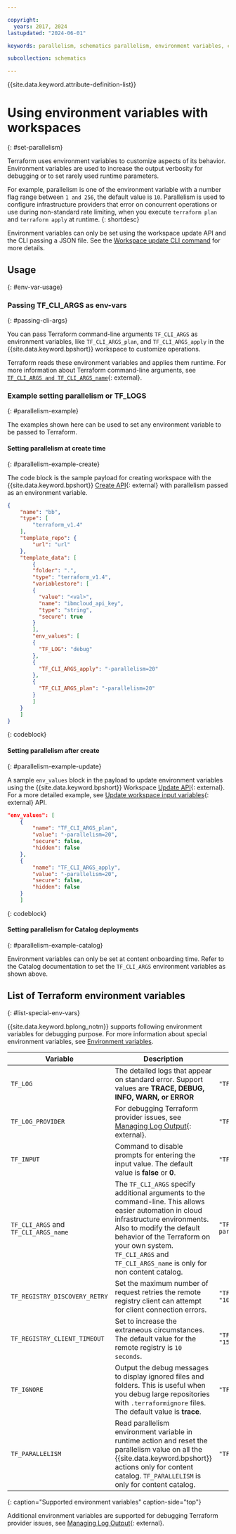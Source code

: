 ```yaml
---

copyright:
  years: 2017, 2024
lastupdated: "2024-06-01"

keywords: parallelism, schematics parallelism, environment variables, command-line configuration, env vars

subcollection: schematics

---
```


{{site.data.keyword.attribute-definition-list}}

# Using environment variables with workspaces
{: #set-parallelism}

Terraform uses environment variables to customize aspects of its behavior. Environment variables are used to increase the output verbosity for debugging or to set rarely used runtime parameters. 

For example, parallelism is one of the environment variable with a number flag range between `1 and 256`, the default value is `10`. Parallelism is used to configure infrastructure providers that error on concurrent operations or use during non-standard rate limiting, when you execute `terraform plan` and `terraform apply` at runtime.
{: shortdesc}

Environment variables can only be set using the workspace update API and the CLI passing a JSON file. See the [Workspace update CLI command](/docs/schematics?topic=schematics-schematics-cli-reference#schematics-workspace-update) for more details. 

## Usage
{: #env-var-usage}

### Passing TF_CLI_ARGS as env-vars
{: #passing-cli-args}

You can pass Terraform command-line arguments `TF_CLI_ARGS` as environment variables, like `TF_CLI_ARGS_plan`, and `TF_CLI_ARGS_apply` in the {{site.data.keyword.bpshort}} workspace to customize operations. 

Terraform reads these environment variables and applies them runtime. For more information about Terraform command-line arguments, see [`TF_CLI_ARGS and TF_CLI_ARGS_name`](https://developer.hashicorp.com/terraform/cli/config/environment-variables#tf_cli_args-and-tf_cli_args_name){: external}. 

### Example setting parallelism or TF_LOGS 
{: #parallelism-example}

The examples shown here can be used to set any environment variable to be passed to Terraform. 

#### Setting parallelism at create time
{: #parallelism-example-create}

The code block is the sample payload for creating workspace with the {{site.data.keyword.bpshort}} [Create API](https://cloud.ibm.com/apidocs/schematics/schematics#create-workspace){: external} with parallelism passed as an environment variable.

```json
{
    "name": "bb",
    "type": [
        "terraform_v1.4"
    ],
    "template_repo": {
        "url": "url"
    },
    "template_data": [
        {
        "folder": ".",
        "type": "terraform_v1.4",
        "variablestore": [
        {
          "value": "<val>",
          "name": "ibmcloud_api_key",
          "type": "string",
          "secure": true
        }
        ],
        "env_values": [
        {
          "TF_LOG": "debug"
        },
        {
          "TF_CLI_ARGS_apply": "-parallelism=20"
        },
        {
          "TF_CLI_ARGS_plan": "-parallelism=20"
        }
        ]
    }
    ]
}
```
{: codeblock}

#### Setting parallelism after create
{: #parallelism-example-update}

A sample `env_values` block in the payload to update environment variables using the {{site.data.keyword.bpshort}} Workspace [Update API](https://cloud.ibm.com/apidocs/schematics/schematics#replace-workspace){: external}. For a more detailed example, see [Update workspace input variables](/apidocs/schematics/schematics#replace-workspace-inputs){: external} API.

```json
"env_values": [
    {
        "name": "TF_CLI_ARGS_plan",
        "value": "-parallelism=20",
        "secure": false,
        "hidden": false
    },
    {
        "name": "TF_CLI_ARGS_apply",
        "value": "-parallelism=20",
        "secure": false,
        "hidden": false
    }
    ]
```
{: codeblock}

#### Setting parallelism for Catalog deployments
{: #parallelism-example-catalog}

Environment variables can only be set at content onboarding time. Refer to the Catalog documentation to set the `TF_CLI_ARGS` environment variables as shown above. 

## List of Terraform environment variables
{: #list-special-env-vars}

{{site.data.keyword.bplong_notm}} supports following environment variables for debugging purpose. For more information about special environment variables, see [Environment variables](https://developer.hashicorp.com/terraform/cli/config/environment-variables). 

| Variable | Description | Usage |
| ----  | ----- | ----- |
| `TF_LOG` | The detailed logs that appear on standard error. Support values are **TRACE, DEBUG, INFO, WARN, or ERROR** | `"TF_LOG": "TRACE"` |
| `TF_LOG_PROVIDER` | For debugging Terraform provider issues, see [Managing Log Output](https://developer.hashicorp.com/terraform/plugin/log/managing){: external}. | `"TF_LOG_PROVIDER": "TRACE"` |
| `TF_INPUT` | Command to disable prompts for entering the input value. The default value is **false** or **0**.| `"TF_INPUT": "0"` |
| `TF_CLI_ARGS` and `TF_CLI_ARGS_name` | The `TF_CLI_ARGS` specify additional arguments to the command-line. This allows easier automation in cloud infrastructure environments. Also to modify the default behavior of the Terraform on your own system. `TF_CLI_ARGS` and `TF_CLI_ARGS_name` is only for non content catalog.| `"TF_CLI_ARGS_apply": "-parallelism=20"`|
| `TF_REGISTRY_DISCOVERY_RETRY` | Set the maximum number of request retries the remote registry client can attempt for client connection errors.| `"TF_REGISTRY_DISCOVERY_RETRY": "10"`|
| `TF_REGISTRY_CLIENT_TIMEOUT` | Set to increase the extraneous circumstances. The default value for the remote registry is `10 seconds`.| `"TF_REGISTRY_CLIENT_TIMEOUT": "15"`|
| `TF_IGNORE` | Output the debug messages to display ignored files and folders. This is useful when you debug large repositories with `.terraformignore` files. The default value is **trace**.| `"TF_IGNORE": "trace"`|
| `TF_PARALLELISM` | Read parallelism environment variable in runtime action and reset the parallelism value on all the {{site.data.keyword.bpshort}} actions only for content catalog. `TF_PARALLELISM` is only for content catalog. |`"TF_PARALLELISM": "20"`|
{: caption="Supported environment variables" caption-side="top"}

Additional environment variables are supported for debugging Terraform provider issues, see [Managing Log Output](https://developer.hashicorp.com/terraform/plugin/log/managing){: external}. 
